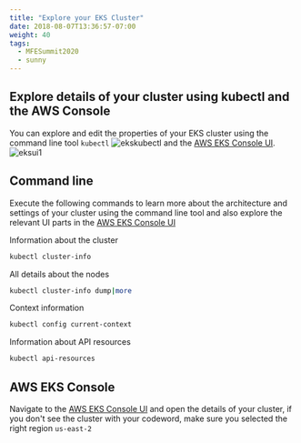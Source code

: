 ```yaml
---
title: "Explore your EKS Cluster"
date: 2018-08-07T13:36:57-07:00
weight: 40
tags:
  - MFESummit2020
  - sunny
---
```


## Explore details of your cluster using kubectl and the AWS Console

You can explore and edit the properties of your EKS cluster using the command line tool `kubectl` 
![ekskubectl](/images/mfe/ekskubectl.jpg?classes=border,shadow)
and the [AWS EKS Console UI](https://us-east-1.console.aws.amazon.com/eks/home?region=us-east-2).
![eksui1](/images/mfe/eksui1.jpg?classes=border,shadow)

## Command line
Execute the following commands to learn more about the architecture and settings of your cluster using the command line tool and also explore the relevant UI parts in the [AWS EKS Console UI](https://us-east-1.console.aws.amazon.com/eks/home?region=us-east-2)

Information about the cluster
```bash
kubectl cluster-info
```

All details about the nodes
```bash
kubectl cluster-info dump|more
```

Context information
```bash
kubectl config current-context
```

Information about API resources
```bash
kubectl api-resources
```

## AWS EKS Console 
Navigate to the [AWS EKS Console UI](https://us-east-2.console.aws.amazon.com/eks/home?region=us-east-2) and open the details of your cluster, if you don't see the cluster with your codeword, make sure you selected the right region ``us-east-2`` 
